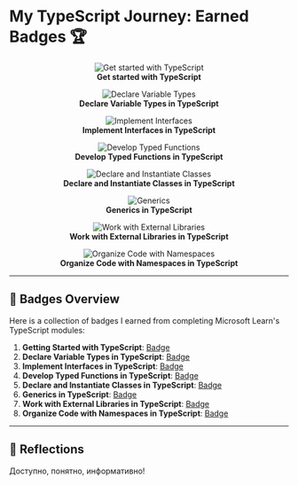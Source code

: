 # My TypeScript Journey: Earned Badges 🏆

<p align="center">
  <img src="https://learn.microsoft.com/en-us/training/achievements/typescript/typescript-get-started.svg" alt="Get started with TypeScript">
  <br><strong>Get started with TypeScript</strong>
</p>

<p align="center">
  <img src="https://learn.microsoft.com/en-us/training/achievements/typescript/typescript-declare-variable-types.svg" alt="Declare Variable Types">
  <br><strong>Declare Variable Types in TypeScript</strong>
</p>

<p align="center">
  <img src="https://learn.microsoft.com/en-us/training/achievements/typescript/typescript-implement-interfaces.svg" alt="Implement Interfaces">
  <br><strong>Implement Interfaces in TypeScript</strong>
</p>

<p align="center">
  <img src="https://learn.microsoft.com/en-us/training/achievements/typescript/typescript-develop-typed-functions.svg" alt="Develop Typed Functions">
  <br><strong>Develop Typed Functions in TypeScript</strong>
</p>

<p align="center">
  <img src="https://learn.microsoft.com/en-us/training/achievements/typescript/typescript-declare-instantiate-classes.svg" alt="Declare and Instantiate Classes">
  <br><strong>Declare and Instantiate Classes in TypeScript</strong>
</p>

<p align="center">
  <img src="https://learn.microsoft.com/en-us/training/achievements/typescript/typescript-generics.svg" alt="Generics">
  <br><strong>Generics in TypeScript</strong>
</p>

<p align="center">
  <img src="https://learn.microsoft.com/en-us/training/achievements/typescript/typescript-work-external-libraries.svg" alt="Work with External Libraries">
  <br><strong>Work with External Libraries in TypeScript</strong>
</p>

<p align="center">
  <img src="https://learn.microsoft.com/en-us/training/achievements/typescript/typescript-namespaces-organize-code.svg" alt="Organize Code with Namespaces">
  <br><strong>Organize Code with Namespaces in TypeScript</strong>
</p>

---

## 🏅 Badges Overview

Here is a collection of badges I earned from completing Microsoft Learn's TypeScript modules:

1. **Getting Started with TypeScript**: [Badge](https://learn.microsoft.com/api/achievements/share/en-us/ForestDeer-3376/9XTW537U?sharingId=699579B794B0BA61)
2. **Declare Variable Types in TypeScript**: [Badge](https://learn.microsoft.com/api/achievements/share/en-us/ForestDeer-3376/B6M5SCYD?sharingId=699579B794B0BA61)
3. **Implement Interfaces in TypeScript**: [Badge](https://learn.microsoft.com/api/achievements/share/en-us/ForestDeer-3376/B6M5SCYD?sharingId=699579B794B0BA61)
4. **Develop Typed Functions in TypeScript**: [Badge](https://learn.microsoft.com/api/achievements/share/en-us/ForestDeer-3376/P5ZJ8PX4?sharingId=699579B794B0BA61)
5. **Declare and Instantiate Classes in TypeScript**: [Badge](https://learn.microsoft.com/api/achievements/share/ru-ru/ForestDeer-3376/DCQUMWXJ?sharingId=699579B794B0BA61)
6. **Generics in TypeScript**: [Badge](https://learn.microsoft.com/api/achievements/share/ru-ru/ForestDeer-3376/J9EHDXQT?sharingId=699579B794B0BA61)
7. **Work with External Libraries in TypeScript**: [Badge](https://learn.microsoft.com/api/achievements/share/ru-ru/ForestDeer-3376/VDY5DENM?sharingId=699579B794B0BA61)
8. **Organize Code with Namespaces in TypeScript**: [Badge](https://learn.microsoft.com/api/achievements/share/ru-ru/ForestDeer-3376/ES765N4P?sharingId=699579B794B0BA61)

---

## 🎯 Reflections

Доступно, понятно, информативно!